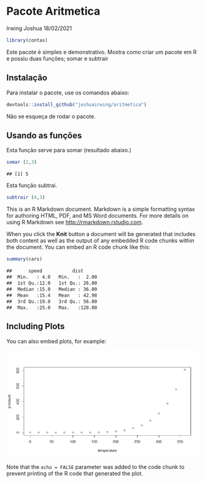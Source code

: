 Pacote Aritmetica
================
Irwing Joshua
18/02/2021

``` r
library(contas)
```

Este pacote é simples e demonstrativo. Mostra como criar um pacote em R
e possiu duas funções; somar e subtrair

## Instalação

Para instalar o pacote, use os comandos abaixo:

``` r
devtools::install_github("joshuairwing/aritmetica")
```

Não se esqueça de rodar o pacote.

## Usando as funções

Esta função serve para somar (resultado abaixo.)

``` r
somar (2,3)
```

    ## [1] 5

Esta função subtrai.

``` r
subtrair (4,3)
```

This is an R Markdown document. Markdown is a simple formatting syntax
for authoring HTML, PDF, and MS Word documents. For more details on
using R Markdown see <http://rmarkdown.rstudio.com>.

When you click the **Knit** button a document will be generated that
includes both content as well as the output of any embedded R code
chunks within the document. You can embed an R code chunk like this:

``` r
summary(cars)
```

    ##      speed           dist       
    ##  Min.   : 4.0   Min.   :  2.00  
    ##  1st Qu.:12.0   1st Qu.: 26.00  
    ##  Median :15.0   Median : 36.00  
    ##  Mean   :15.4   Mean   : 42.98  
    ##  3rd Qu.:19.0   3rd Qu.: 56.00  
    ##  Max.   :25.0   Max.   :120.00

## Including Plots

You can also embed plots, for example:

![](README_files/figure-gfm/pressure-1.png)<!-- -->

Note that the `echo = FALSE` parameter was added to the code chunk to
prevent printing of the R code that generated the plot.

